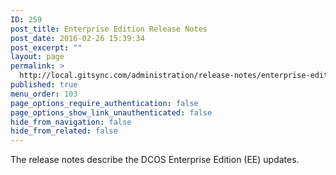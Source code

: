 ```yaml
---
ID: 259
post_title: Enterprise Edition Release Notes
post_date: 2016-02-26 15:39:34
post_excerpt: ""
layout: page
permalink: >
  http://local.gitsync.com/administration/release-notes/enterprise-edition-release-notes-2/
published: true
menu_order: 103
page_options_require_authentication: false
page_options_show_link_unauthenticated: false
hide_from_navigation: false
hide_from_related: false
---
```

The release notes describe the DCOS Enterprise Edition (EE) updates.